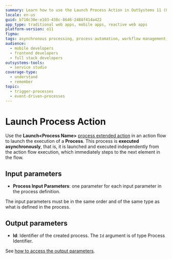 ```yaml
---
summary: Learn how to use the Launch Process Action in OutSystems 11 (O11) to execute processes asynchronously and manage input and output parameters.
locale: en-us
guid: b710c30e-e103-430c-8646-2488f414a422
app_type: traditional web apps, mobile apps, reactive web apps
platform-version: o11
figma:
tags: asynchronous processing, process automation, workflow management, process execution, application development
audience:
  - mobile developers
  - frontend developers
  - full stack developers
outsystems-tools:
  - service studio
coverage-type:
  - understand
  - remember
topic:
  - trigger-processes
  - event-driven-processes
---
```


# Launch Process Action

Use the **Launch&lt;Process Name&gt;** [process extended action](intro.md) in an action flow to launch the execution of a **Process**. This process is **executed asynchronously**, that is, it is launched and executed independently from the action flow execution, which immediately steps to the next element in the flow.

## Input parameters

* **Process Input Parameters**: one parameter for each input parameter in the process definition.

<div class="warning" markdown="1">

The input parameters must be in the same order and of the same type as what is defined in the process.

</div>

## Output parameters

* **Id**: Identifier of the created process. The `Id` argument is of type Process Identifier.

See [how to access the output parameters](intro.md).
